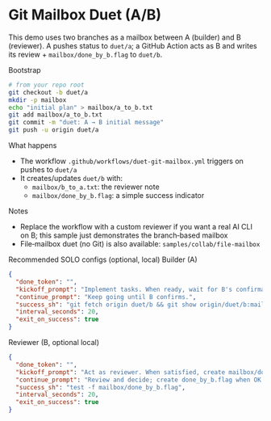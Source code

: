 Git Mailbox Duet (A/B)
======================

This demo uses two branches as a mailbox between A (builder) and B (reviewer). A pushes status to `duet/a`; a GitHub Action acts as B and writes its review + `mailbox/done_by_b.flag` to `duet/b`.

Bootstrap
```bash
# from your repo root
git checkout -b duet/a
mkdir -p mailbox
echo "initial plan" > mailbox/a_to_b.txt
git add mailbox/a_to_b.txt
git commit -m "duet: A → B initial message"
git push -u origin duet/a
```

What happens
- The workflow `.github/workflows/duet-git-mailbox.yml` triggers on pushes to `duet/a`
- It creates/updates `duet/b` with:
  - `mailbox/b_to_a.txt`: the reviewer note
  - `mailbox/done_by_b.flag`: a simple success indicator

Notes
- Replace the workflow with a custom reviewer if you want a real AI CLI on B; this sample just demonstrates the branch‑based mailbox
- File‑mailbox duet (no Git) is also available: `samples/collab/file-mailbox`

Recommended SOLO configs (optional, local)
Builder (A)
```json
{
  "done_token": "",
  "kickoff_prompt": "Implement tasks. When ready, wait for B's confirmation (duet/b).",
  "continue_prompt": "Keep going until B confirms.",
  "success_sh": "git fetch origin duet/b && git show origin/duet/b:mailbox/done_by_b.flag >/dev/null 2>&1",
  "interval_seconds": 20,
  "exit_on_success": true
}
```
Reviewer (B, optional local)
```json
{
  "done_token": "",
  "kickoff_prompt": "Act as reviewer. When satisfied, create mailbox/done_by_b.flag and write mailbox/b_to_a.txt.",
  "continue_prompt": "Review and decide; create done_by_b.flag when OK.",
  "success_sh": "test -f mailbox/done_by_b.flag",
  "interval_seconds": 20,
  "exit_on_success": true
}
```
